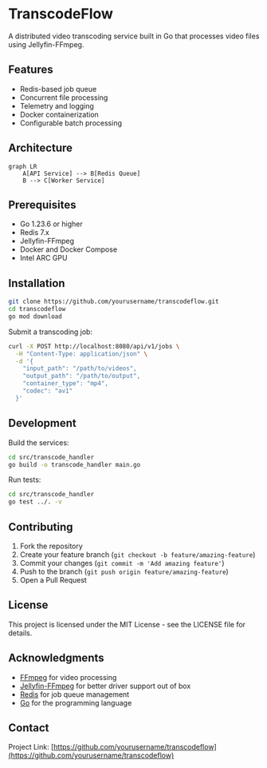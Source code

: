 # TranscodeFlow

A distributed video transcoding service built in Go that processes video files using Jellyfin-FFmpeg.

## Features

- Redis-based job queue
- Concurrent file processing
- Telemetry and logging
- Docker containerization
- Configurable batch processing

## Architecture

```mermaid
graph LR
    A[API Service] --> B[Redis Queue]
    B --> C[Worker Service]
```

## Prerequisites

- Go 1.23.6 or higher
- Redis 7.x
- Jellyfin-FFmpeg
- Docker and Docker Compose
- Intel ARC GPU

## Installation

```bash
git clone https://github.com/yourusername/transcodeflow.git
cd transcodeflow
go mod download
```

Submit a transcoding job:

```bash
curl -X POST http://localhost:8080/api/v1/jobs \
  -H "Content-Type: application/json" \
  -d '{
    "input_path": "/path/to/videos",
    "output_path": "/path/to/output",
    "container_type": "mp4",
    "codec": "av1"
  }'
```

## Development

Build the services:

```bash
cd src/transcode_handler
go build -o transcode_handler main.go
```

Run tests:

```bash
cd src/transcode_handler
go test ../. -v
```


## Contributing

1. Fork the repository
2. Create your feature branch (`git checkout -b feature/amazing-feature`)
3. Commit your changes (`git commit -m 'Add amazing feature'`)
4. Push to the branch (`git push origin feature/amazing-feature`)
5. Open a Pull Request

## License

This project is licensed under the MIT License - see the LICENSE file for details.

## Acknowledgments

- [FFmpeg](https://ffmpeg.org/) for video processing
- [Jellyfin-FFmpeg](https://github.com/jellyfin/jellyfin-ffmpeg) for better driver support out of box
- [Redis](https://redis.io/) for job queue management
- [Go](https://golang.org/) for the programming language

## Contact

Project Link: [https://github.com/yourusername/transcodeflow](https://github.com/yourusername/transcodeflow)
